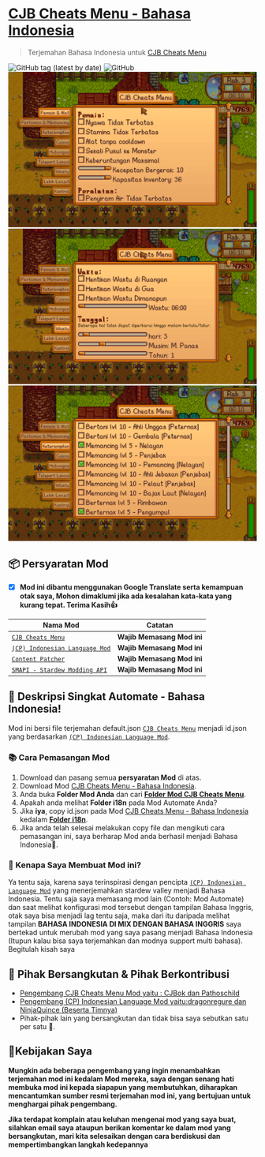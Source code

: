 # [CJB Cheats Menu - Bahasa Indonesia](https://github.com/YugoSamakuhaku/CJBCheatsMenu-Bahasa-Indonesia)

> Terjemahan Bahasa Indonesia untuk [CJB Cheats Menu](https://www.nexusmods.com/stardewvalley/mods/4)

![GitHub tag (latest by date)](https://img.shields.io/github/v/tag/YugoSamakuhaku/CJBCheatsMenu-Bahasa-Indonesia?label=Versi%20Terbaru&style=plastic) ![GitHub](https://img.shields.io/github/license/YugoSamakuhaku/CJBCheatsMenu-Bahasa-Indonesia?label=license&style=plastic)
<img src="https://github.com/YugoSamakuhaku/CJBCheatsMenu-Bahasa-Indonesia/blob/8f6797f292be65bb339053588ca4faa72ebd450f/images/CJBCheatsMenu-Settings-player.png" />
<img src="https://github.com/YugoSamakuhaku/CJBCheatsMenu-Bahasa-Indonesia/blob/8f6797f292be65bb339053588ca4faa72ebd450f/images/CJBCheatsMenu-Settings-Time.png" />
<img src="https://github.com/YugoSamakuhaku/CJBCheatsMenu-Bahasa-Indonesia/blob/8f6797f292be65bb339053588ca4faa72ebd450f/images/CJBCheatsMenu-Settings-Skills.png" />
## 📦 Persyaratan Mod
- [x] **Mod ini dibantu menggunakan Google Translate serta kemampuan otak saya, Mohon dimaklumi jika ada kesalahan kata-kata yang kurang tepat. Terima Kasih👍**

| Nama Mod | Catatan |
| --- | --- |
| [`CJB Cheats Menu`](https://www.nexusmods.com/stardewvalley/mods/4) | **Wajib Memasang Mod ini** |
| [`(CP) Indonesian Language Mod`](https://www.nexusmods.com/stardewvalley/mods/1057) | **Wajib Memasang Mod ini** |
| [`Content Patcher`](https://www.nexusmods.com/stardewvalley/mods/1915) | **Wajib Memasang Mod ini** |
| [`SMAPI - Stardew Modding API`](https://www.nexusmods.com/stardewvalley/mods/1063?tab=description) | **Wajib Memasang Mod ini** |

## 🧾 Deskripsi Singkat Automate - Bahasa Indonesia!
Mod ini bersi file terjemahan default.json [`CJB Cheats Menu`](https://www.nexusmods.com/stardewvalley/mods/4) menjadi id.json yang berdasarkan [`(CP) Indonesian Language Mod`](https://www.nexusmods.com/stardewvalley/mods/1057).

### 📚 Cara Pemasangan Mod
1. Download dan pasang semua **persyaratan Mod** di atas.
2. Download Mod [CJB Cheats Menu - Bahasa Indonesia](https://github.com/YugoSamakuhaku/CJBCheatsMenu-Bahasa-Indonesia/releases/latest).
3. Anda buka **Folder Mod Anda** dan cari [**Folder Mod CJB Cheats Menu**](https://www.nexusmods.com/stardewvalley/mods/4).
4. Apakah anda melihat **Folder i18n** pada Mod Automate Anda?
5. Jika **iya**, copy id.json pada Mod [CJB Cheats Menu - Bahasa Indonesia](https://github.com/YugoSamakuhaku/CJBCheatsMenu-Bahasa-Indonesia/releases/latest) kedalam [**Folder i18n**](https://www.nexusmods.com/stardewvalley/mods/4).
6. Jika anda telah selesai melakukan copy file dan mengikuti cara pemasangan ini, saya berharap Mod anda berhasil menjadi Bahasa Indonesia🤩.

### 🥰 Kenapa Saya Membuat Mod ini?
Ya tentu saja, karena saya terinspirasi dengan pencipta [`(CP) Indonesian Language Mod`](https://www.nexusmods.com/stardewvalley/mods/1057) yang menerjemahkan stardew valley menjadi Bahasa Indonesia. Tentu saja saya memasang mod lain (Contoh: Mod Automate) dan saat melihat konfigurasi mod tersebut dengan tampilan Bahasa Inggris, otak saya bisa menjadi lag tentu saja, maka dari itu daripada melihat tampilan **BAHASA INDONESIA DI MIX DENGAN BAHASA INGGRIS** saya bertekad untuk merubah mod yang saya pasang menjadi Bahasa Indonesia (Itupun kalau bisa saya terjemahkan dan modnya support multi bahasa). Begitulah kisah saya


## 💬 Pihak Bersangkutan & Pihak Berkontribusi

* [Pengembang CJB Cheats Menu Mod yaitu : CJBok dan Pathoschild](https://www.nexusmods.com/stardewvalley/users/1552317)
* [Pengembang (CP) Indonesian Language Mod yaitu:dragonregure dan NinjaQuince (Beserta Timnya)](https://www.nexusmods.com/stardewvalley/users/31907780)
* Pihak-pihak lain yang bersangkutan dan tidak bisa saya sebutkan satu per satu 🥳.

## 🧐Kebijakan Saya
**Mungkin ada beberapa pengembang yang ingin menambahkan terjemahan mod ini kedalam Mod mereka, saya dengan senang hati membuka mod ini kepada siapapun yang membutuhkan, diharapkan mencantumkan sumber resmi terjemahan mod ini, yang bertujuan untuk menghargai pihak pengembang.**

**Jika terdapat komplain atau keluhan mengenai mod yang saya buat, silahkan email saya ataupun berikan komentar ke dalam mod yang bersangkutan, mari kita selesaikan dengan cara berdiskusi dan mempertimbangkan langkah kedepannya**
